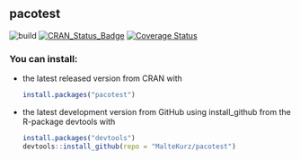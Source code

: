 ## pacotest
![build](https://github.com/MalteKurz/pacotest/workflows/build/badge.svg) [![CRAN\_Status\_Badge](https://www.r-pkg.org/badges/version/pacotest)](https://cran.r-project.org/package=pacotest) [![Coverage Status](https://img.shields.io/codecov/c/github/MalteKurz/pacotest/main.svg)](https://codecov.io/github/MalteKurz/pacotest?branch=main)

### You can install:
-   the latest released version from CRAN with

    ``` r
    install.packages("pacotest")
    ```

-   the latest development version from GitHub using install_github from the R-package devtools with
    ``` r
    install.packages("devtools")
    devtools::install_github(repo = "MalteKurz/pacotest")
    ```
